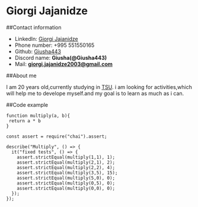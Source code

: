 # Giorgi Jajanidze

##Contact information

- LinkedIn: [Giorgi Jajanidze](https://www.linkedin.com/in/giorgi-jajanidze-8ba205295/)
- Phone number: +995 551550165
- Github: [Giusha443](https://github.com/Giusha443)
- Discord name: **Giusha(@Giusha443)**
- Mail: **giorgi.jajanidze2003@gmail.com**

##About me

I am 20 years old,currently studying in [TSU](https://tsu.ge/). i am looking for activities,which will help me to develope myself.and my goal is to learn
as much as i can.

##Code example

```
function multiply(a, b){
 return a * b
}

const assert = require("chai").assert;

describe("Multiply", () => {
  it("fixed tests", () => {
    assert.strictEqual(multiply(1,1), 1);
    assert.strictEqual(multiply(2,1), 2);
    assert.strictEqual(multiply(2,2), 4);
    assert.strictEqual(multiply(3,5), 15);
    assert.strictEqual(multiply(5,0), 0);
    assert.strictEqual(multiply(0,5), 0);
    assert.strictEqual(multiply(0,0), 0);
  });
});

```
